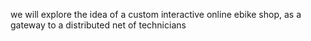 we will explore the idea of a custom interactive online ebike shop, as a gateway to a distributed net of technicians
